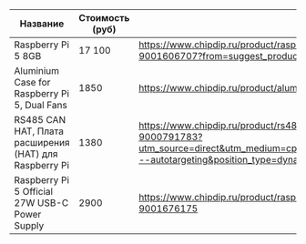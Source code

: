 
| Название                                               | Стоимость (руб) | Ссылка на интернет-магазин                                                                                                                                                                                                                                                       |
| ------------------------------------------------------ | --------------- | -------------------------------------------------------------------------------------------------------------------------------------------------------------------------------------------------------------------------------------------------------------------------------- |
| Raspberry Pi 5 8GB                                     | 17 100          | https://www.chipdip.ru/product/raspberry-pi-5-8gb-ram-odnoplatnyy-kompyuter-raspberry-pi-9001606707?from=suggest_product                                                                                                                                                         |
| Aluminium Case for Raspberry Pi 5, Dual Fans           | 1850            | https://www.chipdip.ru/product/aluminium-case-for-raspberry-pi-5-dual-fans-black-9001714275                                                                                                                                                                                      |
| RS485 CAN HAT, Плата расширения (HAT) для Raspberry Pi | 1380            | https://www.chipdip.ru/product/rs485-can-hat-plata-rasshireniya-dlya-raspberry-waveshare-9000791783?utm_source=direct&utm_medium=cpc&utm_campaign=Y_dinamicheskaya_key&utm_content=msk&utm_term=---autotargeting&position_type=dynamic_places&ybaip=1&yclid=10408095383076208639 |
| Raspberry Pi 5 Official 27W USB-C Power Supply         | 2900            | https://www.chipdip.ru/product/raspberry-pi-5-official-27w-usb-c-power-supply-raspberry-pi-9001676175                                                                                                                                                                            |
